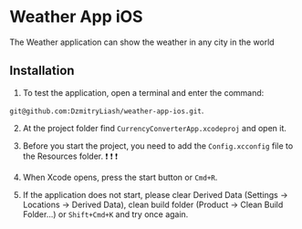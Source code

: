 # Weather App iOS

The Weather application can show the weather in any city in the world

## Installation 

1. To test the application, open a terminal and enter the command:

`git@github.com:DzmitryLiash/weather-app-ios.git`.

2. At the project folder find `CurrencyConverterApp.xcodeproj` and open it. 

3. Before you start the project, you need to add the `Config.xcconfig` file to the Resources folder. :exclamation: :exclamation: :exclamation:

4. When Xcode opens, press the start button or `Cmd+R`.

5. If the application does not start, please clear Derived Data (Settings -> Locations -> Derived Data), clean build folder (Product -> Clean Build Folder...) or `Shift+Cmd+K` and try once again.

